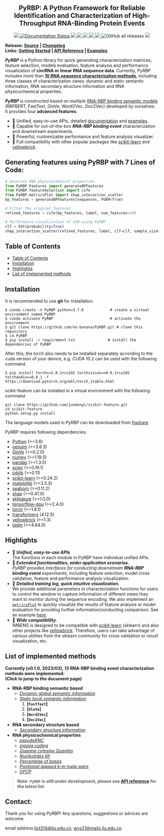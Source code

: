 <h2 align="center">
  PyRBP: A Python Framework for Reliable Identification and Characterization of High-Throughput RNA-Binding Protein Events
</h2>

<p align="center">
  <a href="https://github.com/no-banana/PyRBP">
    <img src="https://img.shields.io/badge/PyRBP-python-orange">
  </a>
  <a href='https://rbp-package.readthedocs.io/en/latest/?badge=latest'>
    <img src='https://readthedocs.org/projects/rbp-package/badge/?version=latest' alt='Documentation Status' />
  </a>
  <a href="https://github.com/no-banana/PyRBP/stargazers">
    <img src="https://img.shields.io/github/stars/no-banana/PyRBP">
  </a>
  <a href="https://github.com/no-banana/PyRBP/network/members">
    <img src="https://img.shields.io/github/forks/no-banana/PyRBP">
  </a>
  <a href="https://github.com/no-banana/PyRBP/issues">
    <img src="https://img.shields.io/github/issues/no-banana/PyRBP">
  </a>
  <a href="https://github.com/no-banana/PyRBP/blob/master/LICENSE">
    <img src="https://img.shields.io/github/license/no-banana/PyRBP">
  </a>
  <a href="https://github.com/no-banana/PyRBP/graphs/traffic">
    <img src="https://visitor-badge.glitch.me/badge?page_id=no-banana.PyRBP">
  </a>
  <img alt="GitHub all releases" src="https://img.shields.io/github/downloads/no-banana/PyRBP/total">
  <!-- ALL-CONTRIBUTORS-BADGE:START - Do not remove or modify this section -->
<a href="https://github.com/no-banana/PyRBP#contributors-"><img src="https://img.shields.io/badge/all_contributors-3-orange.svg"></a>
<!-- ALL-CONTRIBUTORS-BADGE:END -->
</p>


**Release: 
  <a href="https://github.com/no-banana/PyRBP/tree/main/PyRBP">Source</a> |
  <a href="https://rbp-package.readthedocs.io/en/latest/release_history.html"> Changelog </a>  
  Links:
  <a href="https://github.com/no-banana/PyRBP#generating-features-using-PyRBP-with-7-lines-of-Code">Getting Started</a> |
  <a href="https://rbp-package.readthedocs.io/">API Reference</a> |
  <a href="https://rbp-package.readthedocs.io/en/latest/basic_usage.html">Examples</a>**
  
***PyRBP*** is a Python library for quick generating characterization matrices, feature selection, models evaluation, feature analysis and performance visualization of **circRNA or linear RNA sequence data**. 
Currently, PyRBP includes more than **[10 RNA sequence characterization methods](#list-of-implemented-methods)**, including three classes of characterization views: dynamic and static semantic information, RNA secondary structure information and RNA physicochemical properties.

***PyRBP*** is constructed based on multiple [RNA-RBP binding semantic models](https://figshare.com/articles/software/LM_for_RBP_package/21383187) (RBPBERT, FastText, GloVe, Word2Vec, Doc2Vec) developed by ourselves. It provides four **advanced features**:
- &#x1F34E; Unified, easy-to-use APIs, detailed [documentation](https://rbp-package.readthedocs.io/) and [examples](https://rbp-package.readthedocs.io/en/latest/basic_usage.html).
- &#x1F34E; Capable for out-of-the-box ***RNA-RBP binding event*** characterization and downstream experiments.
- &#x1F34E; Powerful, customizable performance and feature analysis visualizer.
- &#x1F34E; Full compatibility with other popular packages like [scikit-learn](https://scikit-learn.org/stable/) and [yellowbrick](https://www.scikit-yb.org/en/latest/index.html).

## Generating features using PyRBP with 7 Lines of Code:

```python
# Generate RNA physicochemical properties
from PyRBP.Features import generateBPFeatures
from PyRBP.featureSelection import cife
from PyRBP.metricsPlot import shap_interaction_scatter
bp_features = generateBPFeatures(sequences, PGKM=True)

# Filter the original features
refined_features = cife(bp_features, label, num_features=10)

# Performance visualization of SVM using PyRBP
clf = SVC(probability=True)
shap_interaction_scatter(refined_features, label, clf=clf, sample_size=(0, 100), feature_size=(0, 10), image_path='./')
```

## Table of Contents

- [Table of Contents](#table-of-contents)
- [Installation](#installation)
- [Highlights](#highlights)
- [List of implemented methods](#list-of-implemented-methods)


## Installation

It is recommended to use **git** for installation.  
```shell
$ conda create -n PyRBP python=3.7.6            # create a virtual environment named PyRBP
$ conda activate PyRBP                          # activate the environment  
$ git clone https://github.com/no-banana/PyRBP.git # clone this repository
$ cd PyRBP
$ pip install -r requirement.txt               # install the dependencies of PyRBP
```
After this, the torch also needs to be installed separately according to the cuda version of your device, e.g. CUDA 10.2 can be used with the following command.
```shell
$ pip install torch==1.8.1+cu102 torchvision==0.9.1+cu102 torchaudio==0.8.1 -f https://download.pytorch.org/whl/torch_stable.html
```
scikit-feature can be installed in a virtual environment with the following command 
```shell
git clone https://github.com/jundongl/scikit-feature.git
cd scikit-feature
python setup.py install
```

The language models used in PyRBP can be downloaded from [figshare](https://figshare.com/articles/software/LM_for_RBP_package/21383187)

PyRBP requires following dependencies:

- [Python](https://www.python.org/) (>=3.6)
- [gensim](https://radimrehurek.com/gensim/index.html) (>=3.8.3)
- [GloVe](https://pypi.org/project/glove-python-binary/) (>=0.2.0)
- [numpy](https://numpy.org/) (>=1.19.5)
- [pandas](https://pandas.pydata.org/) (>=1.3.5)
- [scipy](https://www.scipy.org/) (>=0.19.1)
- [joblib](https://pypi.org/project/joblib/) (>=0.11)
- [scikit-learn](https://scikit-learn.org/stable/) (>=0.24.2)
- [matplotlib](https://matplotlib.org/) (>=3.5.3)
- [seaborn](https://seaborn.pydata.org/) (>=0.11.2)
- [shap](https://shap.readthedocs.io/en/latest/index.html) (>=0.41.0)
- [skfeature](https://jundongl.github.io/scikit-feature/index.html) (>=1.0.0)
- [tensorflow-gpu](https://tensorflow.google.cn/) (>=2.4.0)
- [torch](https://pytorch.org/) (>=1.8.1)
- [transformers](https://huggingface.co/docs/transformers/index) (4.12.5)
- [yellowbrick](https://www.scikit-yb.org/en/latest/index.html) (>=1.3)
- [tqdm](https://tqdm.github.io/) (>=4.64.0)

## Highlights

- &#x1F34E; ***Unified, easy-to-use APIs***  
The functions in each module in PyRBP have individual unified APIs. 
- &#x1F34E; ***Extended functionalities, wider application scenarios.***  
*PyRBP provides interfaces for conducting downstream **RNA-RBP binding event** experiments,* including feature selection, model cross validation, feature and performance analysis visualization. 
- &#x1F34E; ***Detailed training log, quick intuitive visualization.***   
We provide additional parameters in characterization functions for users to control the window to capture information of different views they want to monitor during the sequence encoding. We also implement an [`metricsPlot`](https://rbp-package.readthedocs.io/en/latest/analysis_plots.html) to quickly visualize the results of feature analysis or model evaluation for providing further information/conducting comparison. See an example [here](https://rbp-package.readthedocs.io/en/latest/plotAnalysis_examples.html).
- &#x1F34E; ***Wide compatiblilty.***   
IMBENS is designed to be compatible with [scikit-learn](https://scikit-learn.org/stable/) (sklearn) and also other projects like [yellowbrick](https://www.scikit-yb.org/en/latest/index.html). Therefore, users can take advantage of various utilities from the sklearn community for cross validation or result visualization, etc.

## List of implemented methods

**Currently (v0.1.0, 2023/03), *13* RNA-RBP binding event characterization methods were implemented:  
(Click to jump to the document page)**

- **RNA-RBP binding semantic based**
  - *[Dynamic global semantic information](https://rbp-package.readthedocs.io/en/latest/RNA_features.html#PyRBP.Features.generateDynamicLMFeatures)*
  - *[Static local semantic information](https://rbp-package.readthedocs.io/en/latest/RNA_features.html#PyRBP.Features.generateStaticLMFeatures)*
    1. **[`FastText`]**
    2. **[`GloVe`]**
    3. **[`Word2Vec`]**
    4. **[`Doc2Vec`]**
- **RNA secondary structure based**
  - *[Secondary structure information](https://rbp-package.readthedocs.io/en/latest/RNA_features.html#PyRBP.Features.generateStructureFeatures)*
- **RNA physicochemical properties**
  - *[pseudoKNC](https://rbp-package.readthedocs.io/en/latest/RNA_features.html#PyRBP.Features.generateBPFeatures)*
  - *[zigzag coding](https://rbp-package.readthedocs.io/en/latest/RNA_features.html#PyRBP.Features.generateBPFeatures)*
  - *[Guanine cytosine Quantity](https://rbp-package.readthedocs.io/en/latest/RNA_features.html#PyRBP.Features.generateBPFeatures)*
  - *[Nucleotides tilt](https://rbp-package.readthedocs.io/en/latest/RNA_features.html#PyRBP.Features.generateBPFeatures)*
  - *[Percentage of bases](https://rbp-package.readthedocs.io/en/latest/RNA_features.html#PyRBP.Features.generateBPFeatures)*
  - *[Positional gapped k-m-tuple pairs](https://rbp-package.readthedocs.io/en/latest/RNA_features.html#PyRBP.Features.generateBPFeatures)*
  - *[DPCP](https://rbp-package.readthedocs.io/en/latest/RNA_features.html#PyRBP.Features.generateBPFeatures)*

> **Note: `PyRBP` is still under development, please see [API reference](https://rbp-package.readthedocs.io/en/latest/index.html) for the latest list.**

## Contact:
Thank you for using PyRBP! Any questions, suggestions or advices are welcome.

email address:[lixt314@jlu.edu.cn](lixt314@jlu.edu.cn), [wys21@mails.jlu.edu.cn](wys21@mails.jlu.edu.cn)

